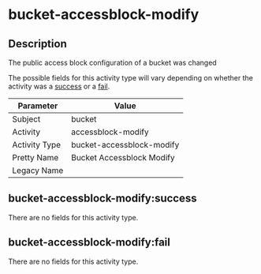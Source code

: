 bucket-accessblock-modify
=========================

Description
-----------
The public access block configuration of a bucket was changed

The possible fields for this activity type will vary depending on whether the activity was a [success](#bucket-accessblock-modifysuccess) or a [fail](#bucket-accessblock-modifyfail).

| Parameter     | Value                     |
| ------------- | ------------------------- |
| Subject       | bucket                    |
| Activity      | accessblock-modify        |
| Activity Type | bucket-accessblock-modify |
| Pretty Name   | Bucket Accessblock Modify |
| Legacy Name   |                           |

bucket-accessblock-modify:success
---------------------------------

There are no fields for this activity type.


bucket-accessblock-modify:fail
------------------------------

There are no fields for this activity type.
